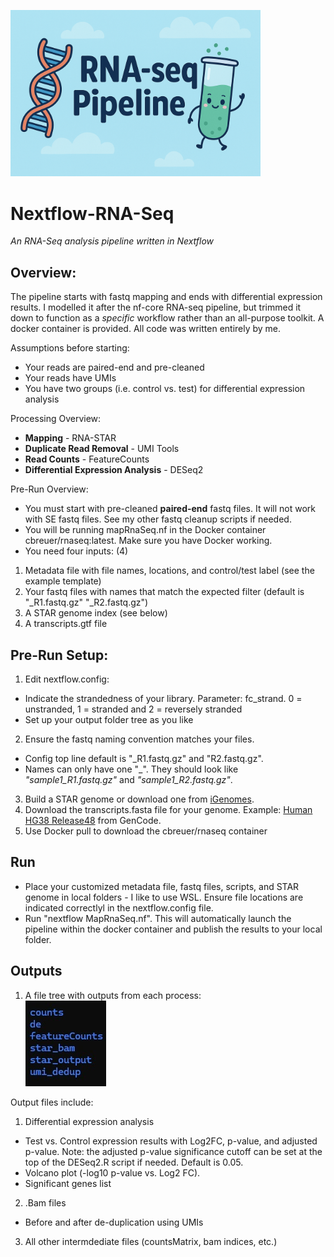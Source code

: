 <img src="./media/banner.png" alt="banner" width="400"/><br>
# Nextflow-RNA-Seq
<i>An RNA-Seq analysis pipeline written in Nextflow</i>

## Overview:
The pipeline starts with fastq mapping and ends with differential expression results. I modelled it after the nf-core RNA-seq pipeline, but trimmed it down to function as a <i>specific</i> workflow rather than an all-purpose toolkit. A docker container is provided. All code was written entirely by me.

Assumptions before starting:
- Your reads are paired-end and pre-cleaned
- Your reads have UMIs
- You have two groups (i.e. control vs. test) for differential expression analysis

Processing Overview:
- <b>Mapping</b> - RNA-STAR<br>
- <b>Duplicate Read Removal</b> - UMI Tools<br>
- <b>Read Counts</b> - FeatureCounts<br>
- <b>Differential Expression Analysis</b> - DESeq2

Pre-Run Overview:
- You must start with pre-cleaned <b>paired-end</b> fastq files. It will not work with SE fastq files. See my other fastq cleanup scripts if needed.
- You will be running mapRnaSeq.nf in the Docker container cbreuer/rnaseq:latest. Make sure you have Docker working.<br>
- You need four inputs: (4)
1) Metadata file with file names, locations, and control/test label (see the example template)
2) Your fastq files with names that match the expected filter (default is "<sample>_R1.fastq.gz" "<sample>_R2.fastq.gz")
3) A STAR genome index (see below)
4) A transcripts.gtf file

## Pre-Run Setup:
1) Edit nextflow.config:
- Indicate the strandedness of your library. Parameter: fc_strand. 0 = unstranded, 1 = stranded and 2 = reversely stranded
- Set up your output folder tree as you like
2) Ensure the fastq naming convention matches your files. 
- Config top line default is "_R1.fastq.gz" and "R2.fastq.gz".
- Names can only have one "_". They should look like <i>"sample1_R1.fastq.gz"</i> and <i>"sample1_R2.fastq.gz"</i>.
3) Build a STAR genome or download one from [iGenomes](s3://ngi-igenomes/igenomes/Homo_sapiens/NCBI/GRCh38Decoy/Sequence/STARIndex/).
4) Download the transcripts.fasta file for your genome. Example: [Human HG38 Release48](https://ftp.ebi.ac.uk/pub/databases/gencode/Gencode_human/release_48/gencode.v48.transcripts.fa.gz) from GenCode.
5) Use Docker pull to download the cbreuer/rnaseq container

## Run
- Place your customized metadata file, fastq files, scripts, and STAR genome in local folders - I like to use WSL. Ensure file locations are indicated correctlyl in the nextflow.config file.
- Run "nextflow MapRnaSeq.nf". This will automatically launch the pipeline within the docker container and publish the results to your local folder.

## Outputs
1) A file tree with outputs from each process:<br>
<img src="./media/folders.jpg" alt="filetree"/><br>

Output files include:
1) Differential expression analysis
- Test vs. Control expression results with Log2FC, p-value, and adjusted p-value. Note: the adjusted p-value significance cutoff can be set at the top of the DESeq2.R script if needed. Default is 0.05.
- Volcano plot (-log10 p-value vs. Log2 FC). 
- Significant genes list
2) .Bam files
- Before and after de-duplication using UMIs
3) All other intermdediate files (countsMatrix, bam indices, etc.)